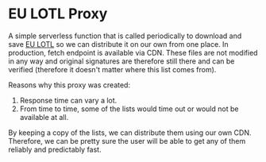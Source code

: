 # EU LOTL Proxy

A simple serverless function that is called periodically to download and save [EU LOTL](https://ec.europa.eu/tools/lotl/eu-lotl.xml) so we can distribute it on our own from one place. In production, fetch endpoint is available via CDN. These files are not modified in any way and original signatures are therefore still there and can be verified (therefore it doesn't matter where this list comes from).

Reasons why this proxy was created:

1. Response time can vary a lot.
2. From time to time, some of the lists would time out or would not be available at all.

By keeping a copy of the lists, we can distribute them using our own CDN. Therefore, we can be pretty sure the user will be able to get any of them reliably and predictably fast.
